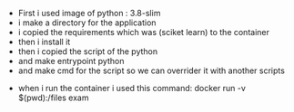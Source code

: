 - First i used image of python : 3.8-slim
- i make a directory for the application
- i copied the requirements which was (sciket learn) to the container
- then i install it
- then i copied the script of the python
- and make entrypoint python
- and make cmd for the script so we can overrider it with another scripts

* when i run the container i used this command: docker run -v $(pwd):/files exam
